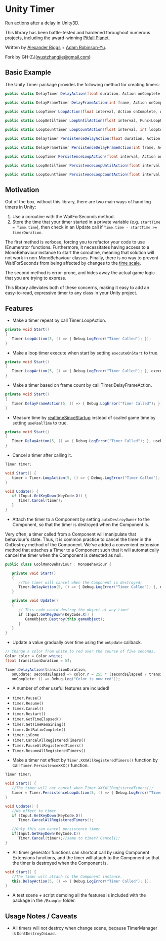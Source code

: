 # Unity Timer

Run actions after a delay in Unity3D.

This library has been battle-tested and hardened throughout numerous projects, including the award-winning [Pitfall Planet](http://pitfallplanet.com/).

Written by [Alexander Biggs](http://akbiggs.com) + [Adam Robinson-Yu](http://www.adamgryu.com/).

Fork by GH-ZJ(wustzhangjie@gmail.com)

## Basic Example

The Unity Timer package provides the following method for creating timers:
```c#
public static DelayTimer DelayAction(float duration, Action onComplete, Action<float> onUpdate = null, bool useRealTime = false, Component autoDestroyOwner = null);

public static DelayFrameTimer DelayFrameAction(int frame, Action onComplete, Action<float> onUpdate = null, Component autoDestroyOwner = null);

public static LoopTimer LoopAction(float interval, Action onComplete, Action<float> onUpdate = null, bool useRealTime = false, bool executeOnStart = false, Component autoDestroyOwner = null);
        
public static LoopUntilTimer LoopUntilAction(float interval, Func<LoopUntilTimer, bool> loopUntil, Action onComplete, Action<float> onUpdate = null, Action onFinished = null, bool useRealTime = false, bool executeOnStart = false, Component autoDestroyOwner = null);

public static LoopCountTimer LoopCountAction(float interval, int loopCount, Action onComplete, Action<float> onUpdate = null, Action onFinished = null, bool useRealTime = false, bool executeOnStart = false, Component autoDestroyOwner = null);

public static DelayTimer PersistenceDelayAction(float duration, Action onComplete, Action<float> onUpdate = null, bool useRealTime = false, Component autoDestroyOwner = null);

public static DelayFrameTimer PersistenceDelayFrameAction(int frame, Action onComplete, Action<float> onUpdate = null, Component autoDestroyOwner = null);

public static LoopTimer PersistenceLoopAction(float interval, Action onComplete, Action<float> onUpdate = null, bool useRealTime = false, bool executeOnStart = false, Component autoDestroyOwner = null);

public static LoopUntilTimer PersistenceLoopUntilAction(float interval, Func<LoopUntilTimer, bool> loopUntil, Action onComplete, Action<float> onUpdate = null, Action onFinished = null, bool useRealTime = false, bool executeOnStart = false, Component autoDestroyOwner = null);

public static LoopCountTimer PersistenceLoopCountAction(float interval, int loopCount, Action onComplete, Action<float> onUpdate = null, Action onFinished = null, bool useRealTime = false, bool executeOnStart = false, Component autoDestroyOwner = null);
```
## Motivation

Out of the box, without this library, there are two main ways of handling timers in Unity:

1. Use a coroutine with the WaitForSeconds method.
2. Store the time that your timer started in a private variable (e.g. `startTime = Time.time`), then check in an Update call if `Time.time - startTime >= timerDuration`.

The first method is verbose, forcing you to refactor your code to use IEnumerator functions. Furthermore, it necessitates having access to a MonoBehaviour instance to start the coroutine, meaning that solution will not work in non-MonoBehaviour classes. Finally, there is no way to prevent WaitForSeconds from being affected by changes to the [time scale](http://docs.unity3d.com/ScriptReference/Time-timeScale.html).

The second method is error-prone, and hides away the actual game logic that you are trying to express.

This library alleviates both of these concerns, making it easy to add an easy-to-read, expressive timer to any class in your Unity project.

## Features

* Make a timer repeat by call Timer.LoopAction.
```c#
private void Start()
{
   Timer.LoopAction(5, () => { Debug.LogError("Timer Called"); });
}
```

* Make a loop timer execute when start by setting `executeOnStart` to true.
```c#
private void Start()
{
   Timer.LoopAction(5, () => { Debug.LogError("Timer Called"); }, executeOnStart: true);
}
```

* Make a timer based on frame count by call Timer.DelayFrameAction.
```c#
private void Start()
{
   Timer.DelayFrameAction(5, () => { Debug.LogError("Timer Called"); });
}
```

* Measure time by [realtimeSinceStartup](http://docs.unity3d.com/ScriptReference/Time-realtimeSinceStartup.html) instead of scaled game time by setting `useRealTime` to true.
```c#
private void Start()
{
   Timer.DelayAction(5, () => { Debug.LogError("Timer Called"); }, useRealTime: true);
}
```

* Cancel a timer after calling it.
```c#
Timer timer;

void Start() {
   timer = Timer.LoopAction(5, () => { Debug.LogError("Timer Called"); });
}

void Update() {
   if (Input.GetKeyDown(KeyCode.X)) {
      Timer.Cancel(timer);
   }
}
```

* Attach the timer to a Component by setting `autoDestroyOwner` to the Component, so that the timer is destroyed when the Component is.

Very often, a timer called from a Component will manipulate that behaviour's state. Thus, it is common practice to cancel the timer in the OnDestroy method of the Component. We've added a convenient extension method that attaches a Timer to a Component such that it will automatically cancel the timer when the Component is detected as null.
```c#
public class CoolMonoBehaviour : MonoBehaviour {

   private void Start()
   {
      //The timer will cancel when the Component is destroyed;
      Timer.DelayAction(5, () => { Debug.LogError("Timer Called"); }, useRealTime: true, autoDestroyOwner: this);
   }

   private void Update()
   {
      // This code could destroy the object at any time!
      if (Input.GetKeyDown(KeyCode.X)) {
         GameObject.Destroy(this.gameObject);
      }
   }
}
```

* Update a value gradually over time using the `onUpdate` callback.

```c#
// Change a color from white to red over the course of five seconds.
Color color = Color.white;
float transitionDuration = 5f;

Timer.DelayAction(transitionDuration,
   onUpdate: secondsElapsed => color.r = 255 * (secondsElapsed / transitionDuration),
   onComplete: () => Debug.Log("Color is now red"));
```

* A number of other useful features are included!

- `timer.Pause()`
- `timer.Resume()`
- `timer.Cancel()`
- `timer.Restart()`
- `timer.GetTimeElapsed()`
- `timer.GetTimeRemaining()`
- `timer.GetRatioComplete()`
- `timer.isDone`
- `Timer.CancelAllRegisteredTimers()`
- `Timer.PauseAllRegisteredTimers()`
- `Timer.ResumeAllRegisteredTimers()`

* Make a timer not effect by `Timer.XXXAllRegisteredTimers()` function by call `Timer.PersistenceXXX()` function.
```c#
Timer timer;

void Start() {
   //The timer will not cancel when Timer.XXXAllRegisteredTimers();
   timer = Timer.PersistenceLoopAction(5, () => { Debug.LogError("Timer Called"); });
}

void Update() {
   //No effect to timer
   if (Input.GetKeyDown(KeyCode.X))
      Timer.CancelAllRegisteredTimers();

   //Only this can cancel persistence timer
   if(Input.GetKeyDown(KeyCode.C))
      Timer.Cancel(timer);//same to timer?.Cancel();
}
```

* All timer generator functions can shortcut call by using Component Extensions functions, and the timer will attach to the Component so that the timer is destroyed when the Component is.
```c#
void Start() {
   //The timer will attach to the Component instance.
   this.DelayAction(5, () => { Debug.LogError("Timer Called"); });
}
```


* A test scene + script demoing all the features is included with the package in the `/Example` folder.

## Usage Notes / Caveats
* All timers will not destroy when change scene, because TimerManager is `DontDestroyOnLoad`.
